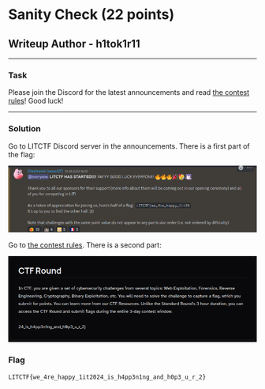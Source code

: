 # Sanity Check (22 points)
## Writeup Author - h1tok1r11

---

### Task
Please join the Discord for the latest announcements and read [the contest rules](https://lit.lhsmathcs.org/logistics)! Good luck!

---

### Solution

Go to LITCTF Discord server in the announcements. There is a first part of the flag:

![](./assets/1part.png)

Go to [the contest rules](https://lit.lhsmathcs.org/logistics). There is a second part:

![](./assets/2part.png)

### Flag

```
LITCTF{we_4re_happy_1it2024_is_h4pp3n1ng_and_h0p3_u_r_2}
```